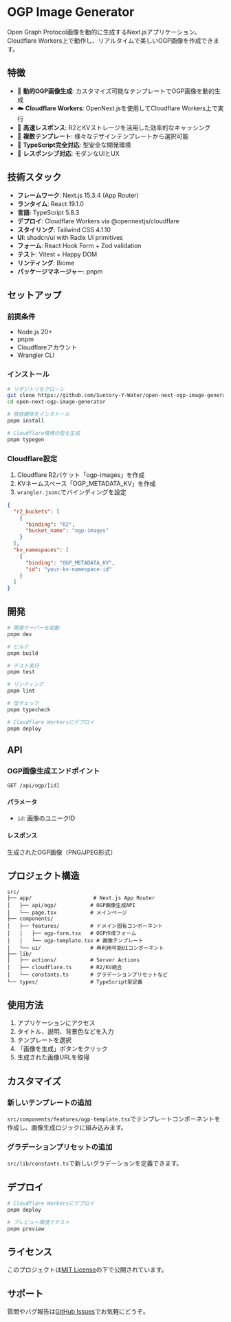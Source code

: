 # OGP Image Generator

Open Graph Protocol画像を動的に生成するNext.jsアプリケーション。Cloudflare Workers上で動作し、リアルタイムで美しいOGP画像を作成できます。

## 特徴

- 🎨 **動的OGP画像生成**: カスタマイズ可能なテンプレートでOGP画像を動的生成
- ☁️ **Cloudflare Workers**: OpenNext.jsを使用してCloudflare Workers上で実行
- 🚀 **高速レスポンス**: R2とKVストレージを活用した効率的なキャッシング
- 🎯 **複数テンプレート**: 様々なデザインテンプレートから選択可能
- 🔧 **TypeScript完全対応**: 型安全な開発環境
- 📱 **レスポンシブ対応**: モダンなUIとUX

## 技術スタック

- **フレームワーク**: Next.js 15.3.4 (App Router)
- **ランタイム**: React 19.1.0
- **言語**: TypeScript 5.8.3
- **デプロイ**: Cloudflare Workers via @opennextjs/cloudflare
- **スタイリング**: Tailwind CSS 4.1.10
- **UI**: shadcn/ui with Radix UI primitives
- **フォーム**: React Hook Form + Zod validation
- **テスト**: Vitest + Happy DOM
- **リンティング**: Biome
- **パッケージマネージャー**: pnpm

## セットアップ

### 前提条件

- Node.js 20+ 
- pnpm
- Cloudflareアカウント
- Wrangler CLI

### インストール

```bash
# リポジトリをクローン
git clone https://github.com/Suntory-Y-Water/open-next-ogp-image-generator
cd open-next-ogp-image-generator

# 依存関係をインストール
pnpm install

# Cloudflare環境の型を生成
pnpm typegen
```

### Cloudflare設定

1. Cloudflare R2バケット「ogp-images」を作成
2. KVネームスペース「OGP_METADATA_KV」を作成
3. `wrangler.jsonc`でバインディングを設定

```json
{
  "r2_buckets": [
    {
      "binding": "R2",
      "bucket_name": "ogp-images"
    }
  ],
  "kv_namespaces": [
    {
      "binding": "OGP_METADATA_KV",
      "id": "your-kv-namespace-id"
    }
  ]
}
```

## 開発

```bash
# 開発サーバーを起動
pnpm dev

# ビルド
pnpm build

# テスト実行
pnpm test

# リンティング
pnpm lint

# 型チェック
pnpm typecheck

# Cloudflare Workersにデプロイ
pnpm deploy
```

## API

### OGP画像生成エンドポイント

```
GET /api/ogp/[id]
```

#### パラメータ

- `id`: 画像のユニークID

#### レスポンス

生成されたOGP画像（PNG/JPEG形式）

## プロジェクト構造

```
src/
├── app/                    # Next.js App Router
│   ├── api/ogp/           # OGP画像生成API
│   └── page.tsx           # メインページ
├── components/
│   ├── features/          # ドメイン固有コンポーネント
│   │   ├── ogp-form.tsx   # OGP作成フォーム
│   │   └── ogp-template.tsx # 画像テンプレート
│   └── ui/                # 再利用可能UIコンポーネント
├── lib/
│   ├── actions/           # Server Actions
│   ├── cloudflare.ts      # R2/KV統合
│   └── constants.ts       # グラデーションプリセットなど
└── types/                 # TypeScript型定義
```

## 使用方法

1. アプリケーションにアクセス
2. タイトル、説明、背景色などを入力
3. テンプレートを選択
4. 「画像を生成」ボタンをクリック
5. 生成された画像URLを取得

## カスタマイズ

### 新しいテンプレートの追加

`src/components/features/ogp-template.tsx`でテンプレートコンポーネントを作成し、画像生成ロジックに組み込みます。

### グラデーションプリセットの追加

`src/lib/constants.ts`で新しいグラデーションを定義できます。

## デプロイ

```bash
# Cloudflare Workersにデプロイ
pnpm deploy

# プレビュー環境でテスト
pnpm preview
```

## ライセンス

このプロジェクトは[MIT License](LICENSE)の下で公開されています。

## サポート

質問やバグ報告は[GitHub Issues](https://github.com/your-username/ogp-image-generator/issues)でお気軽にどうぞ。
